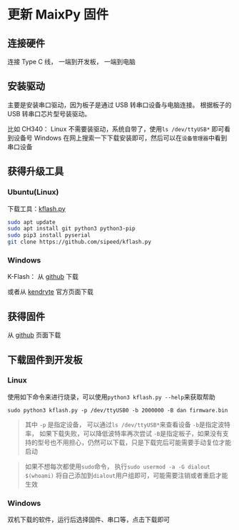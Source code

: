 更新 MaixPy 固件
===========



## 连接硬件

连接 Type C 线， 一端到开发板， 一端到电脑

## 安装驱动

主要是安装串口驱动，因为板子是通过 USB 转串口设备与电脑连接。
根据板子的 USB 转串口芯片型号装驱动。

比如 CH340：
Linux 不需要装驱动，系统自带了，使用`ls /dev/ttyUSB*` 即可看到设备号
Windows 在网上搜索一下下载安装即可，然后可以在`设备管理器`中看到串口设备

## 获得升级工具

### Ubuntu(Linux)

下载工具：[kflash.py](https://github.com/sipeed/kflash.py)

```bash
sudo apt update
sudo apt install git python3 python3-pip
sudo pip3 install pyserial
git clone https://github.com/sipeed/kflash.py
```

### Windows

K-Flash： 从 [github](https://github.com/kendryte/kendryte-flash-windows/releases) 下载

或者从 [kendryte](https://kendryte.com/downloads/) 官方页面下载


## 获得固件

从 [github](https://github.com/sipeed/MaixPy/releases) 页面下载



## 下载固件到开发板

### Linux

使用如下命令来进行烧录，可以使用`python3 kflash.py --help`来获取帮助

```
sudo python3 kflash.py -p /dev/ttyUSB0 -b 2000000 -B dan firmware.bin
```
> 其中 `-p` 是指定设备， 可以通过`ls /dev/ttyUSB*`来查看设备
> `-b`是指定波特率， 如果下载失败，可以降低波特率再次尝试
> `-B`是指定板子，如果没有支持的型号也不用担心，仍然可以下载，只是下载完后可能需要手动复位才能启动

> 如果不想每次都使用`sudo`命令， 执行`sudo usermod -a -G dialout $(whoami)` 将自己添加到`dialout`用户组即可，可能需要注销或者重启才能生效

### Windows

双机下载的软件，运行后选择固件、串口等，点击下载即可

